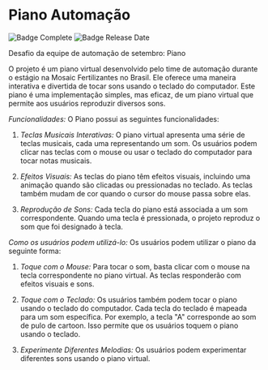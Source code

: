 # Piano Automação

![Badge Complete](https://img.shields.io/badge/status-complete-blue)
![Badge Release Date](https://img.shields.io/badge/release%20date-september-red)


Desafio da equipe de automação de setembro: Piano

O projeto é um piano virtual desenvolvido pelo time de automação durante o estágio na Mosaic Fertilizantes no Brasil. Ele oferece uma maneira interativa e divertida de tocar sons usando o teclado do computador. Este piano é uma implementação simples, mas eficaz, de um piano virtual que permite aos usuários reproduzir diversos sons.

*Funcionalidades:*
O Piano possui as seguintes funcionalidades:

1. *Teclas Musicais Interativas:* O piano virtual apresenta uma série de teclas musicais, cada uma representando um som. Os usuários podem clicar nas teclas com o mouse ou usar o teclado do computador para tocar notas musicais.

2. *Efeitos Visuais:* As teclas do piano têm efeitos visuais, incluindo uma animação quando são clicadas ou pressionadas no teclado. As teclas também mudam de cor quando o cursor do mouse passa sobre elas.

3. *Reprodução de Sons:* Cada tecla do piano está associada a um som correspondente. Quando uma tecla é pressionada, o projeto reproduz o som que foi designado à tecla.

*Como os usuários podem utilizá-lo:*
Os usuários podem utilizar o piano da seguinte forma:

1. *Toque com o Mouse:* Para tocar o som, basta clicar com o mouse na tecla correspondente no piano virtual. As teclas responderão com efeitos visuais e sons.

2. *Toque com o Teclado:* Os usuários também podem tocar o piano usando o teclado do computador. Cada tecla do teclado é mapeada para um som específica. Por exemplo, a tecla "A" corresponde ao som de pulo de cartoon. Isso permite que os usuários toquem o piano usando o teclado.

3. *Experimente Diferentes Melodias:* Os usuários podem experimentar diferentes sons usando o piano virtual.

